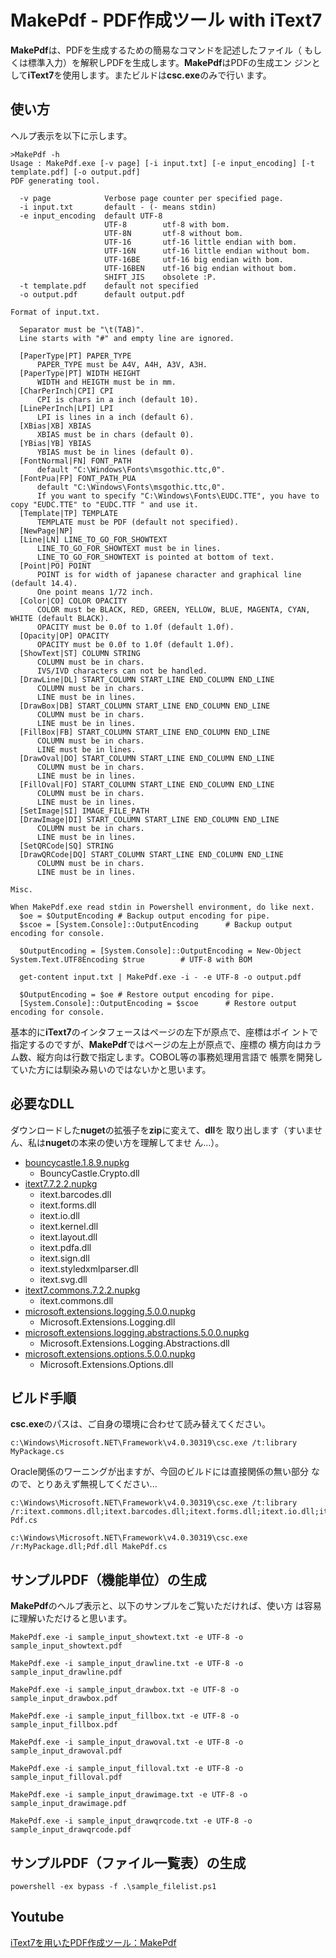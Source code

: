 # MakePdf - PDF作成ツール with iText7
**MakePdf**は、PDFを生成するための簡易なコマンドを記述したファイル（
もしくは標準入力）を解釈しPDFを生成します。**MakePdf**はPDFの生成エン
ジンとして**iText7**を使用します。またビルドは**csc.exe**のみで行い
ます。

## 使い方
ヘルプ表示を以下に示します。
```
>MakePdf -h
Usage : MakePdf.exe [-v page] [-i input.txt] [-e input_encoding] [-t template.pdf] [-o output.pdf]
PDF generating tool.

  -v page            Verbose page counter per specified page.
  -i input.txt       default - (- means stdin)
  -e input_encoding  default UTF-8
                     UTF-8        utf-8 with bom.
                     UTF-8N       utf-8 without bom.
                     UTF-16       utf-16 little endian with bom.
                     UTF-16N      utf-16 little endian without bom.
                     UTF-16BE     utf-16 big endian with bom.
                     UTF-16BEN    utf-16 big endian without bom.
                     SHIFT_JIS    obsolete :P.
  -t template.pdf    default not specified
  -o output.pdf      default output.pdf

Format of input.txt.

  Separator must be "\t(TAB)".
  Line starts with "#" and empty line are ignored.

  [PaperType|PT] PAPER_TYPE
      PAPER_TYPE must be A4V, A4H, A3V, A3H.
  [PaperType|PT] WIDTH HEIGHT
      WIDTH and HEIGTH must be in mm.
  [CharPerInch|CPI] CPI
      CPI is chars in a inch (default 10).
  [LinePerInch|LPI] LPI
      LPI is lines in a inch (default 6).
  [XBias|XB] XBIAS
      XBIAS must be in chars (default 0).
  [YBias|YB] YBIAS
      YBIAS must be in lines (default 0).
  [FontNormal|FN] FONT_PATH
      default "C:\Windows\Fonts\msgothic.ttc,0".
  [FontPua|FP] FONT_PATH_PUA
      default "C:\Windows\Fonts\msgothic.ttc,0".
      If you want to specify "C:\Windows\Fonts\EUDC.TTE", you have to copy "EUDC.TTE" to "EUDC.TTF " and use it.
  [Template|TP] TEMPLATE
      TEMPLATE must be PDF (default not specified).
  [NewPage|NP]
  [Line|LN] LINE_TO_GO_FOR_SHOWTEXT
      LINE_TO_GO_FOR_SHOWTEXT must be in lines.
      LINE_TO_GO_FOR_SHOWTEXT is pointed at bottom of text.
  [Point|PO] POINT
      POINT is for width of japanese character and graphical line (default 14.4).
      One point means 1/72 inch.
  [Color|CO] COLOR OPACITY
      COLOR must be BLACK, RED, GREEN, YELLOW, BLUE, MAGENTA, CYAN, WHITE (default BLACK).
      OPACITY must be 0.0f to 1.0f (default 1.0f).
  [Opacity|OP] OPACITY
      OPACITY must be 0.0f to 1.0f (default 1.0f).
  [ShowText|ST] COLUMN STRING
      COLUMN must be in chars.
      IVS/IVD characters can not be handled.
  [DrawLine|DL] START_COLUMN START_LINE END_COLUMN END_LINE
      COLUMN must be in chars.
      LINE must be in lines.
  [DrawBox|DB] START_COLUMN START_LINE END_COLUMN END_LINE
      COLUMN must be in chars.
      LINE must be in lines.
  [FillBox|FB] START_COLUMN START_LINE END_COLUMN END_LINE
      COLUMN must be in chars.
      LINE must be in lines.
  [DrawOval|DO] START_COLUMN START_LINE END_COLUMN END_LINE
      COLUMN must be in chars.
      LINE must be in lines.
  [FillOval|FO] START_COLUMN START_LINE END_COLUMN END_LINE
      COLUMN must be in chars.
      LINE must be in lines.
  [SetImage|SI] IMAGE_FILE_PATH
  [DrawImage|DI] START_COLUMN START_LINE END_COLUMN END_LINE
      COLUMN must be in chars.
      LINE must be in lines.
  [SetQRCode|SQ] STRING
  [DrawQRCode|DQ] START_COLUMN START_LINE END_COLUMN END_LINE
      COLUMN must be in chars.
      LINE must be in lines.

Misc.

When MakePdf.exe read stdin in Powershell environment, do like next.
  $oe = $OutputEncoding # Backup output encoding for pipe.
  $scoe = [System.Console]::OutputEncoding      # Backup output encoding for console.

  $OutputEncoding = [System.Console]::OutputEncoding = New-Object System.Text.UTF8Encoding $true        # UTF-8 with BOM

  get-content input.txt | MakePdf.exe -i - -e UTF-8 -o output.pdf

  $OutputEncoding = $oe # Restore output encoding for pipe.
  [System.Console]::OutputEncoding = $scoe      # Restore output encoding for console.
```
基本的に**iText7**のインタフェースはページの左下が原点で、座標はポイ
ントで指定するのですが、**MakePdf**ではページの左上が原点で、座標の
横方向はカラム数、縦方向は行数で指定します。COBOL等の事務処理用言語で
帳票を開発していた方には馴染み易いのではないかと思います。

## 必要なDLL
ダウンロードした**nuget**の拡張子を**zip**に変えて、**dll**を
取り出します（すいません、私は**nuget**の本来の使い方を理解してませ
ん...）。
* [bouncycastle.1.8.9.nupkg](https://www.nuget.org/packages/BouncyCastle/1.8.9)
  * BouncyCastle.Crypto.dll
* [itext7.7.2.2.nupkg](https://www.nuget.org/packages/itext7/7.2.2)
  * itext.barcodes.dll
  * itext.forms.dll
  * itext.io.dll
  * itext.kernel.dll
  * itext.layout.dll
  * itext.pdfa.dll
  * itext.sign.dll
  * itext.styledxmlparser.dll
  * itext.svg.dll
* [itext7.commons.7.2.2.nupkg](https://www.nuget.org/packages/itext7.commons/7.2.2)
  * itext.commons.dll
* [microsoft.extensions.logging.5.0.0.nupkg](https://www.nuget.org/packages/Microsoft.Extensions.Logging/5.0.0)
  * Microsoft.Extensions.Logging.dll
* [microsoft.extensions.logging.abstractions.5.0.0.nupkg](https://www.nuget.org/packages/Microsoft.Extensions.Logging.Abstractions/5.0.0)
  * Microsoft.Extensions.Logging.Abstractions.dll
* [microsoft.extensions.options.5.0.0.nupkg](https://www.nuget.org/packages/Microsoft.Extensions.Options/5.0.0)
  * Microsoft.Extensions.Options.dll

## ビルド手順
**csc.exe**のパスは、ご自身の環境に合わせて読み替えてください。
```
c:\Windows\Microsoft.NET\Framework\v4.0.30319\csc.exe /t:library MyPackage.cs
```
Oracle関係のワーニングが出ますが、今回のビルドには直接関係の無い部分
なので、とりあえず無視してください...
```
c:\Windows\Microsoft.NET\Framework\v4.0.30319\csc.exe /t:library /r:itext.commons.dll;itext.barcodes.dll;itext.forms.dll;itext.io.dll;itext.kernel.dll;itext.layout.dll;itext.pdfa.dll;itext.sign.dll;itext.styledxmlparser.dll;itext.svg.dll;BouncyCastle.Crypto.dll;Microsoft.Extensions.Logging.Abstractions.dll;Microsoft.Extensions.Logging.dll;Microsoft.Extensions.Options.dll Pdf.cs
```
```
c:\Windows\Microsoft.NET\Framework\v4.0.30319\csc.exe /r:MyPackage.dll;Pdf.dll MakePdf.cs
```

## サンプルPDF（機能単位）の生成
**MakePdf**のヘルプ表示と、以下のサンプルをご覧いただければ、使い方
は容易に理解いただけると思います。
```
MakePdf.exe -i sample_input_showtext.txt -e UTF-8 -o sample_input_showtext.pdf
```
```
MakePdf.exe -i sample_input_drawline.txt -e UTF-8 -o sample_input_drawline.pdf
```
```
MakePdf.exe -i sample_input_drawbox.txt -e UTF-8 -o sample_input_drawbox.pdf
```
```
MakePdf.exe -i sample_input_fillbox.txt -e UTF-8 -o sample_input_fillbox.pdf
```
```
MakePdf.exe -i sample_input_drawoval.txt -e UTF-8 -o sample_input_drawoval.pdf
```
```
MakePdf.exe -i sample_input_filloval.txt -e UTF-8 -o sample_input_filloval.pdf
```
```
MakePdf.exe -i sample_input_drawimage.txt -e UTF-8 -o sample_input_drawimage.pdf
```
```
MakePdf.exe -i sample_input_drawqrcode.txt -e UTF-8 -o sample_input_drawqrcode.pdf
```

## サンプルPDF（ファイル一覧表）の生成
```
powershell -ex bypass -f .\sample_filelist.ps1
```

## Youtube
[iText7を用いたPDF作成ツール：MakePdf](https://youtu.be/WS4NzzcdUNU)
